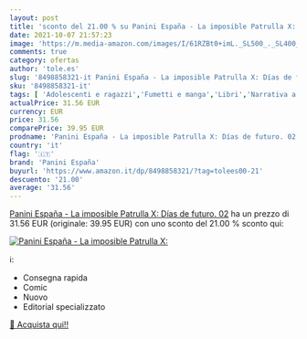 ```yaml
---
layout: post
title: 'sconto del 21.00 % su Panini España - La imposible Patrulla X:  '
date: 2021-10-07 21:57:23
image: 'https://m.media-amazon.com/images/I/61RZBt0+imL._SL500_._SL400_.jpg'
comments: true
category: ofertas
author: 'tole.es'
slug: '8498858321-it Panini España - La imposible Patrulla X: Días de futuro. 02'
sku: '8498858321-it'
tags: [ 'Adolescenti e ragazzi','Fumetti e manga','Libri','Narrativa a fumetti','panini españa', ]
actualPrice: 31.56 EUR
currency: EUR
price: 31.56
comparePrice: 39.95 EUR
prodname: 'Panini España - La imposible Patrulla X: Días de futuro. 02'
country: 'it'
flag: '🇮🇹'
brand: 'Panini España'
buyurl: 'https://www.amazon.it/dp/8498858321/?tag=tolees00-21'
descuento: '21.00'
average: '31.56'
---
```


[Panini España - La imposible Patrulla X: Días de futuro. 02](https://www.amazon.it/dp/8498858321/?tag=tolees00-21) ha un prezzo di 31.56 EUR (originale: 39.95 EUR) con uno sconto del 21.00 % sconto qui:

[![Panini España - La imposible Patrulla X:](https://m.media-amazon.com/images/I/61RZBt0+imL._SL500_._SL400_.jpg)](https://www.amazon.it/dp/8498858321/?tag=tolees00-21)

ℹ️:

- Consegna rapida
- Comic
- Nuovo
- Editorial specializzato

[🛒 Acquista qui!!](https://www.amazon.it/dp/8498858321/?tag=tolees00-21)
